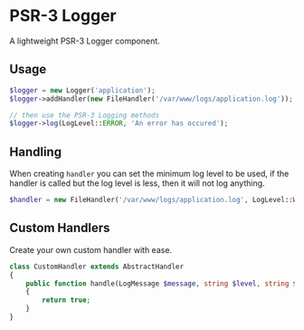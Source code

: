 # PSR-3 Logger

A lightweight PSR-3 Logger component.

## Usage

```php
$logger = new Logger('application');
$logger->addHandler(new FileHandler('/var/www/logs/application.log'));

// then use the PSR-3 Logging methods
$logger->log(LogLevel::ERROR, 'An error has occured');
```

## Handling

When creating `handler` you can set the minimum log level to be used, if the handler is called but the log level is less, then it will
not log anything.

```php
$handler = new FileHandler('/var/www/logs/application.log', LogLevel::WARNING);
```

## Custom Handlers

Create your own custom handler with ease.

```php
class CustomHandler extends AbstractHandler
{
    public function handle(LogMessage $message, string $level, string $channel, DateTimeImmutable $dateTime): bool
    {
        return true;
    }
}
```
